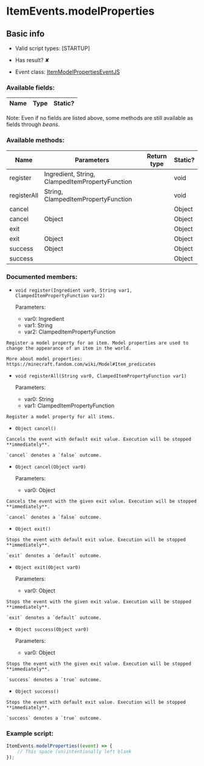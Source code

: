 # ItemEvents.modelProperties

## Basic info

- Valid script types: [STARTUP]

- Has result? ✘

- Event class: [ItemModelPropertiesEventJS](https://github.com/KubeJS-Mods/KubeJS/tree/2001/common/src/main/java/dev/latvian/mods/kubejs/item/ItemModelPropertiesEventJS.java)

### Available fields:

| Name | Type | Static? |
| ---- | ---- | ------- |

Note: Even if no fields are listed above, some methods are still available as fields through *beans*.

### Available methods:

| Name | Parameters | Return type | Static? |
| ---- | ---------- | ----------- | ------- |
| register | Ingredient, String, ClampedItemPropertyFunction |  | void | ✘ |
| registerAll | String, ClampedItemPropertyFunction |  | void | ✘ |
| cancel |  |  | Object | ✘ |
| cancel | Object |  | Object | ✘ |
| exit |  |  | Object | ✘ |
| exit | Object |  | Object | ✘ |
| success | Object |  | Object | ✘ |
| success |  |  | Object | ✘ |


### Documented members:

- `void register(Ingredient var0, String var1, ClampedItemPropertyFunction var2)`

  Parameters:
  - var0: Ingredient
  - var1: String
  - var2: ClampedItemPropertyFunction

```
Register a model property for an item. Model properties are used to change the appearance of an item in the world.

More about model properties: https://minecraft.fandom.com/wiki/Model#Item_predicates
```

- `void registerAll(String var0, ClampedItemPropertyFunction var1)`

  Parameters:
  - var0: String
  - var1: ClampedItemPropertyFunction

```
Register a model property for all items.
```

- `Object cancel()`
```
Cancels the event with default exit value. Execution will be stopped **immediately**.

`cancel` denotes a `false` outcome.
```

- `Object cancel(Object var0)`

  Parameters:
  - var0: Object

```
Cancels the event with the given exit value. Execution will be stopped **immediately**.

`cancel` denotes a `false` outcome.
```

- `Object exit()`
```
Stops the event with default exit value. Execution will be stopped **immediately**.

`exit` denotes a `default` outcome.
```

- `Object exit(Object var0)`

  Parameters:
  - var0: Object

```
Stops the event with the given exit value. Execution will be stopped **immediately**.

`exit` denotes a `default` outcome.
```

- `Object success(Object var0)`

  Parameters:
  - var0: Object

```
Stops the event with the given exit value. Execution will be stopped **immediately**.

`success` denotes a `true` outcome.
```

- `Object success()`
```
Stops the event with default exit value. Execution will be stopped **immediately**.

`success` denotes a `true` outcome.
```



### Example script:

```js
ItemEvents.modelProperties((event) => {
	// This space (un)intentionally left blank
});
```

